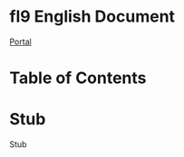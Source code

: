 
# fl9 English Document

[Portal](/README.md)

# Table of Contents

<!-- START doctoc -->
<!-- END doctoc -->

# Stub

Stub
